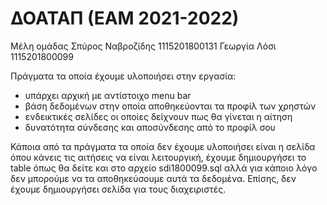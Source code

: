 # ΔΟΑΤΑΠ (ΕΑΜ 2021-2022)

Μέλη ομάδας
Σπύρος Ναβροζίδης 1115201800131
Γεωργία Λόσι      1115201800099

Πράγματα τα οποία έχουμε υλοποιήσει στην εργασία:
* υπάρχει αρχική με αντίστοιχο menu bar
* βάση δεδομένων στην οποία αποθηκεύονται τα προφίλ των χρηστών 
* ενδεικτικές σελίδες οι οποίες δείχνουν πως θα γίνεται η αίτηση
* δυνατότητα σύνδεσης και αποσύνδεσης από το προφίλ σου

Κάποια από τα πράγματα τα οποία δεν έχουμε υλοποιήσει είναι η σελίδα όπου κάνεις τις αιτήσεις να είναι λειτουργική, έχουμε δημιουργήσει το table όπως θα δείτε και στο αρχείο sdi1800099.sql αλλά για κάποιο λόγο δεν μπορούμε να τα αποθηκεύσουμε αυτά τα δεδομένα. Επίσης, δεν έχουμε δημιουργήσει σελίδα για τους διαχειριστές.